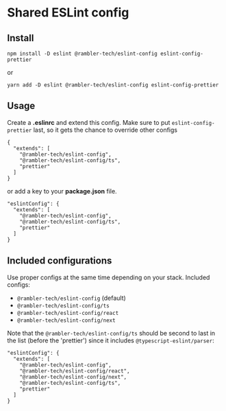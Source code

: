 # Shared ESLint config

## Install

```
npm install -D eslint @rambler-tech/eslint-config eslint-config-prettier
```

or

```
yarn add -D eslint @rambler-tech/eslint-config eslint-config-prettier
```

## Usage

Create a **.eslinrc** and extend this config. Make sure to put `eslint-config-prettier` last, so it gets the chance to override other configs

```
{
  "extends": [
    "@rambler-tech/eslint-config",
    "@rambler-tech/eslint-config/ts",
    "prettier"
  ]
}
```

or add a key to your **package.json** file.

```
"eslintConfig": {
  "extends": [
    "@rambler-tech/eslint-config",
    "@rambler-tech/eslint-config/ts",
    "prettier"
  ]
}
```

## Included configurations

Use proper configs at the same time depending on your stack. Included configs:

- `@rambler-tech/eslint-config` (default)
- `@rambler-tech/eslint-config/ts`
- `@rambler-tech/eslint-config/react`
- `@rambler-tech/eslint-config/next`

Note that the `@rambler-tech/eslint-config/ts` should be second to last in the list (before the 'prettier') since it includes `@typescript-eslint/parser`:

```
"eslintConfig": {
  "extends": [
    "@rambler-tech/eslint-config",
    "@rambler-tech/eslint-config/react",
    "@rambler-tech/eslint-config/next",
    "@rambler-tech/eslint-config/ts",
    "prettier"
  ]
}
```

